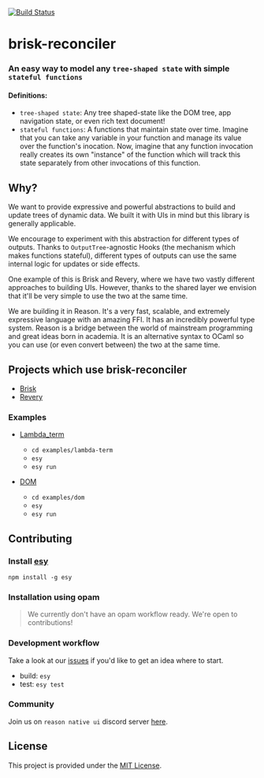 [![Build Status](https://dev.azure.com/briskml/brisk-reconciler/_apis/build/status/briskml.brisk-reconciler?branchName=master)](https://dev.azure.com/briskml/brisk-reconciler/_build/latest?definitionId=2&branchName=master)

# brisk-reconciler

### An easy way to model any `tree-shaped state` with simple `stateful functions`

#### Definitions:
- `tree-shaped state`: Any tree shaped-state like the DOM tree, app navigation state, or even rich text document!
- `stateful functions`: A functions that maintain state over time. Imagine that you can take any variable in your function and manage its value over the function's inocation. Now, imagine that any function invocation really creates its own "instance" of the function which will track this state separately from other invocations of this function.

## Why?

We want to provide expressive and powerful abstractions to build and update trees of dynamic data. We built it with UIs in mind but this library is generally applicable.

We encourage to experiment with this abstraction for different types of outputs. Thanks to `OutputTree`-agnostic Hooks (the mechanism which makes functions stateful), different types of outputs can use the same internal logic for updates or side effects. 

One example of this is Brisk and Revery, where we have two vastly different approaches to building UIs. However, thanks to the shared layer we envision that it'll be very simple to use the two at the same time.

We are building it in Reason. It's a very fast, scalable, and extremely expressive language with an amazing FFI. It has an incredibly powerful type system. Reason is a bridge between the world of mainstream programming and great ideas born in academia. It is an alternative syntax to OCaml so you can use (or even convert between) the two at the same time. 

## Projects which use brisk-reconciler

- [Brisk](https://github.com/briskml/brisk)
- [Revery](https://github.com/revery-ui/revery)

### Examples

- [Lambda_term](examples/lambda-term/Lambda_term.re)
  - `cd examples/lambda-term`
  - `esy`
  - `esy run`

- [DOM](examples/dom/WebReconciler.re)
  - `cd examples/dom`
  - `esy`
  - `esy run`

## Contributing

### Install [esy](https://esy.sh/)

```
npm install -g esy
```

### Installation using opam

> We currently don't have an opam workflow ready. We're open to contributions!

### Development workflow

Take a look at our [issues](https://github.com/briskml/brisk-reconciler/issues) if you'd like to get an idea where to start. 

- build: `esy`
- test: `esy test`

### Community

Join us on `reason native ui` discord server [here](https://discord.gg/5ANq4EZ).

## License

This project is provided under the [MIT License](LICENSE).
